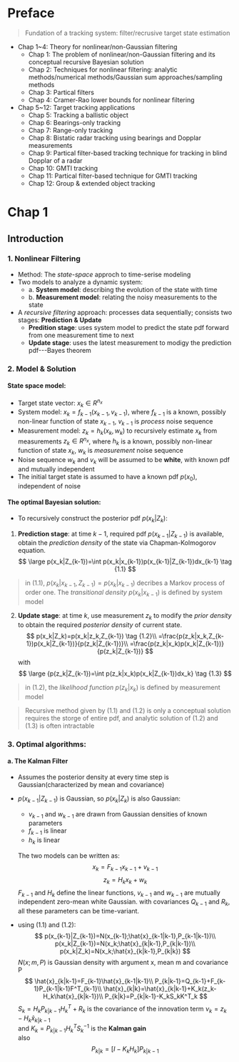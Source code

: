 # Preface

>Fundation of a tracking system: filter/recrusive target state estimation

* Chap 1~4: Theory for nonlinear/non-Gaussian filtering
  * Chap 1: The problem of nonlinear/non-Gaussian filtering and its conceptual recursive Bayesian solution
  * Chap 2: Techniques for nonlinear filtering: analytic methods/numerical methods/Gaussian sum approaches/sampling methods
  * Chap 3: Partical filters
  * Chap 4: Cramer-Rao lower bounds for nonlinear filtering
* Chap 5~12: Target tracking applications
  * Chap 5: Tracking a ballistic object
  * Chap 6: Bearings-only tracking
  * Chap 7: Range-only tracking
  * Chap 8: Bistatic radar tracking using bearings and Dopplar measurements
  * Chap 9: Partical filter-based tracking technique for tracking in blind Dopplar of a radar
  * Chap 10: GMTI tracking
  * Chap 11: Partical filter-based technique for GMTI tracking
  * Chap 12: Group & extended object tracking 

# Chap 1

## Introduction

### 1. Nonlinear Filtering
* Method: The *state-space* approch to time-serise modeling
* Two models to analyze a dynamic system: 
  * a. **System model**: describing the evolution of the state with time
  * b. **Measurement model**: relating the noisy measurements to the state
* A *recursive filtering* approach: processes data sequentially; consists two stages: **Prediction & Update**
  * **Predition stage**: uses system model to predict the state pdf forward from one measurement time to next
  * **Update stage**: uses the latest measurement to modigy the prediction pdf---Bayes theorem

### 2. Model & Solution
#### State space model:
* Target state vector: $x_k\in R^{n_x}$  
* System model: $x_k=f_{k-1}(x_{k-1},v_{k-1})$, where $f_{k-1}$ is a known, possibly non-linear function of state $x_{k-1}$, $v_{k-1}$ is *process* noise sequence
* Measurement model: $z_k=h_k(x_k,w_k)$ to recursively estimate $x_k$ from measurements $z_k\in R^{n_x}$, where $h_k$ is a known, possibly non-linear function of state $x_k$, $w_k$ is *measurement* noise sequence
* Noise sequence $w_k$ and $v_k$ will be assumed to be **white**, with known pdf and mutually independent
* The initial target state is assumed to have a known pdf $p(x_0)$, independent of noise
#### The optimal Bayesian solution:
* To recursively construct the posterior pdf $p(x_k|Z_{k})$: 
1. **Prediction stage**: at time $k-1$, required pdf $p(x_{k-1}|Z_{k-1})$ is available, obtain the *prediction density* of the state via Chapman-Kolmogorov equation.
$$
\large p(x_k|Z_{k-1})=\int p(x_k|x_{k-1})p(x_{k-1}|Z_{k-1})dx_{k-1} \tag {1.1}
$$ 
>in (1.1), $p(x_k|x_{k-1},Z_{k-1})=p(x_k|x_{k-1})$ decribes a Markov process of order one. The *transitional density* $p(x_k|x_{k-1})$ is defined by system model
2. **Update stage**: at time $k$, use measurement $z_k$ to modify the *prior density* to obtain the required *posterior density* of current state.
$$
p(x_k|Z_k)=p(x_k|z_k,Z_{k-1}) \tag {1.2}\\
=\frac{p(z_k|x_k,Z_{k-1})p(x_k|Z_{k-1})}{p(z_k|Z_{k-1})}\\
=\frac{p(z_k|x_k)p(x_k|Z_{k-1})}{p(z_k|Z_{k-1})}
$$
with
$$
\large {p(z_k|Z_{k-1})=\int p(z_k|x_k)p(x_k|Z_{k-1})dx_k} \tag {1.3}
$$
>in (1.2), the *likelihood function* $p(z_k|x_k)$ is defined by measurement model 

>Recursive method given by (1.1) and (1.2) is only a conceptual solution requires the storge of entire pdf, and analytic solution of (1.2) and (1.3) is often intractable

### 3. Optimal algorithms:

#### a. The Kalman Filter
* Assumes the posterior density at every time step is Gaussian(characterized by mean and covariance)
* $p(x_{k-1}|Z_{k-1})$ is Gaussian, so $p(x_k|Z_k)$ is also Gaussian:
  * $v_{k-1}$ and $w_{k-1}$ are drawn from Gaussian densities of known parameters
  * $f_{k-1}$ is linear
  * $h_k$ is linear
  
  The two models can be written as:
  $$
  x_k=F_{k-1}x_{k-1}+v_{k-1} \tag{1.5}
  $$
  $$
  z_k=H_kx_k+w_k \tag{1.6}
  $$
  $F_{k-1}$ and $H_k$ define the linear functions, $v_{k-1}$ and $w_{k-1}$ are mutually independent zero-mean white Gaussian. with covariances $Q_{k-1}$ and $R_k$, all these parameters can be time-variant.
* using (1.1) and (1.2):
  $$
  p(x_{k-1}|Z_{k-1})=N(x_{k-1};\hat{x}_{k-1|k-1},P_{k-1|k-1})\\
  p(x_k|Z_{k-1})=N(x_k;\hat{x}_{k|k-1},P_{k|k-1})\\
  p(x_k|Z_k)=N(x_k;\hat{x}_{k|k-1},P_{k|k})
  $$
  $N(x;m,P)$ is Gaussian density with argument x, mean m and covariance P
  $$
  \hat{x}_{k|k-1}=F_{k-1}\hat{x}_{k-1|k-1}\\
  P_{k|k-1}=Q_{k-1}+F_{k-1}P_{k-1|k-1}F^T_{k-1}\\
  \hat{x}_{k|k}=\hat{x}_{k|k-1}+K_k(z_k-H_k\hat{x}_{k|k-1})\\
  P_{k|k}=P_{k|k-1}-K_kS_kK^T_k
  $$
  $S_k=H_kP_{k|k-1}H_k^T+R_k$ is the covariance of the innovation term $\nu_k=z_k-H_k\hat{x}_{k|k-1}$  
  and $K_k=P_{k|k-1}H^T_kS^{-1}_k$ is the **Kalman gain**  
  also
  $$
  P_{k|k}=[I-K_kH_k]P_{k|k-1}
  $$
